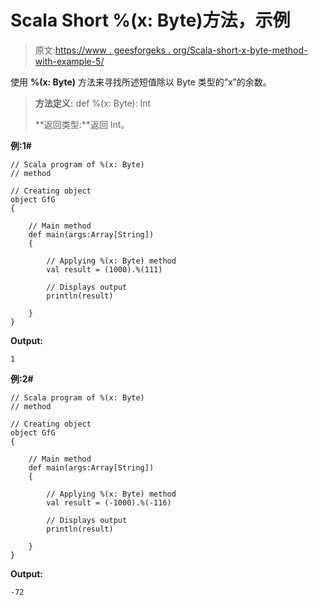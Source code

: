 # Scala Short %(x: Byte)方法，示例

> 原文:[https://www . geesforgeks . org/Scala-short-x-byte-method-with-example-5/](https://www.geeksforgeeks.org/scala-short-x-byte-method-with-example-5/)

使用 **%(x: Byte)** 方法来寻找所述短值除以 Byte 类型的“x”的余数。

> **方法定义:** def %(x: Byte): Int
> 
> **返回类型:**返回 Int。

**例:1#**

```
// Scala program of %(x: Byte)
// method

// Creating object
object GfG
{ 

    // Main method
    def main(args:Array[String])
    {

        // Applying %(x: Byte) method 
        val result = (1000).%(111)

        // Displays output
        println(result)

    }
} 
```

**Output:**

```
1

```

**例:2#**

```
// Scala program of %(x: Byte)
// method

// Creating object
object GfG
{ 

    // Main method
    def main(args:Array[String])
    {

        // Applying %(x: Byte) method
        val result = (-1000).%(-116)

        // Displays output
        println(result)

    }
} 
```

**Output:**

```
-72

```